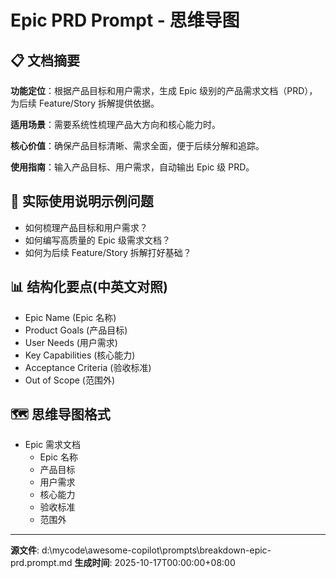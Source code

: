 # Epic PRD Prompt - 思维导图

## 📋 文档摘要

**功能定位**：根据产品目标和用户需求，生成 Epic 级别的产品需求文档（PRD），为后续 Feature/Story 拆解提供依据。

**适用场景**：需要系统性梳理产品大方向和核心能力时。

**核心价值**：确保产品目标清晰、需求全面，便于后续分解和追踪。

**使用指南**：输入产品目标、用户需求，自动输出 Epic 级 PRD。

## 🎯 实际使用说明示例问题

- 如何梳理产品目标和用户需求？
- 如何编写高质量的 Epic 级需求文档？
- 如何为后续 Feature/Story 拆解打好基础？

## 📊 结构化要点(中英文对照)

- Epic Name (Epic 名称)
- Product Goals (产品目标)
- User Needs (用户需求)
- Key Capabilities (核心能力)
- Acceptance Criteria (验收标准)
- Out of Scope (范围外)

## 🗺️ 思维导图格式

- Epic 需求文档
  - Epic 名称
  - 产品目标
  - 用户需求
  - 核心能力
  - 验收标准
  - 范围外

---
**源文件**: d:\mycode\awesome-copilot\prompts\breakdown-epic-prd.prompt.md
**生成时间**: 2025-10-17T00:00:00+08:00

